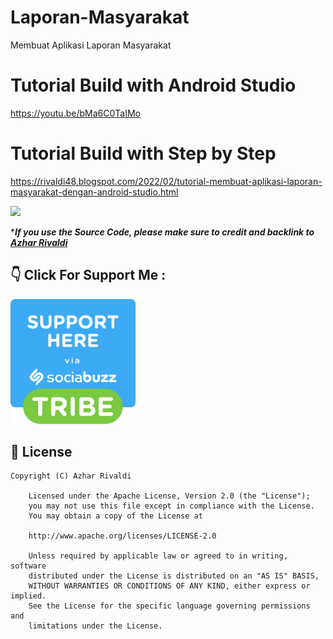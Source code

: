 # Laporan-Masyarakat
Membuat Aplikasi Laporan Masyarakat

# Tutorial Build with Android Studio
https://youtu.be/bMa6C0TaIMo

# Tutorial Build with Step by Step
https://rivaldi48.blogspot.com/2022/02/tutorial-membuat-aplikasi-laporan-masyarakat-dengan-android-studio.html

<img src="https://blogger.googleusercontent.com/img/a/AVvXsEg5N1nUUoQJEld0LcEKhtebpoM_EXMU2vL1KLpKZBtN3VTBFOa5WoTK5tb3T4Hh5DTlhCS9V_2uv_9vLBlSm7Uie3aqw3oPzGZaLSHXZsgCObK2rVnNRcwuoLgVtdDFHGuOcNCV7UHN83Aa72g7zd0TtPrrbIsAECt10rF4jQLiGnZevcRBAgC7RaQ7LA=s1280" data-canonical-src="https://blogger.googleusercontent.com/img/a/AVvXsEg5N1nUUoQJEld0LcEKhtebpoM_EXMU2vL1KLpKZBtN3VTBFOa5WoTK5tb3T4Hh5DTlhCS9V_2uv_9vLBlSm7Uie3aqw3oPzGZaLSHXZsgCObK2rVnNRcwuoLgVtdDFHGuOcNCV7UHN83Aa72g7zd0TtPrrbIsAECt10rF4jQLiGnZevcRBAgC7RaQ7LA=s1280" style="max-width:100%;">

****If you use the Source Code, please make sure to credit and backlink to [Azhar Rivaldi](https://rivaldi48.blogspot.com/)***

## 👇 Click For Support Me :
<a href="https://sociabuzz.com/azharrvldi_/donate"> 
<img src="https://github.com/AzharRivaldi/AzharRivaldi/blob/master/Support%20Here.png" width="200" height="200"></a>

## 📄 License

```
Copyright (C) Azhar Rivaldi

    Licensed under the Apache License, Version 2.0 (the "License");
    you may not use this file except in compliance with the License.
    You may obtain a copy of the License at

    http://www.apache.org/licenses/LICENSE-2.0

    Unless required by applicable law or agreed to in writing, software
    distributed under the License is distributed on an "AS IS" BASIS,
    WITHOUT WARRANTIES OR CONDITIONS OF ANY KIND, either express or implied.
    See the License for the specific language governing permissions and
    limitations under the License.

```
